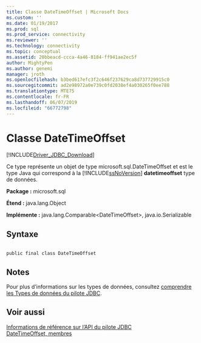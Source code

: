 ```yaml
---
title: Classe DateTimeOffset | Microsoft Docs
ms.custom: ''
ms.date: 01/19/2017
ms.prod: sql
ms.prod_service: connectivity
ms.reviewer: ''
ms.technology: connectivity
ms.topic: conceptual
ms.assetid: 20bbeacd-ccca-4a46-8184-ff941ae2ec5f
author: MightyPen
ms.author: genemi
manager: jroth
ms.openlocfilehash: b3bed617efc3f2c646f237629ca8d737729915c0
ms.sourcegitcommit: ad2e98972a0e739c0fd2038ef4a030265f0ee788
ms.translationtype: MTE75
ms.contentlocale: fr-FR
ms.lasthandoff: 06/07/2019
ms.locfileid: "66772798"
---
```

# <a name="datetimeoffset-class"></a>Classe DateTimeOffset
[!INCLUDE[Driver_JDBC_Download](../../../includes/driver_jdbc_download.md)]

  Ce type représente un objet de type microsoft.sql.DateTimeOffset et est le type Java qui correspond à la [!INCLUDE[ssNoVersion](../../../includes/ssnoversion-md.md)] **datetimeoffset** type de données.  
  
 **Package :** microsoft.sql  
  
 **Étend :** java.lang.Object  
  
 **Implémente :** java.lang.Comparable\<DateTimeOffset>, java.io.Serializable  
  
## <a name="syntax"></a>Syntaxe  
  
```  
  
public final class DateTimeOffset  
```  
  
## <a name="remarks"></a>Notes  
 Pour plus d’informations sur les types de données, consultez [comprendre les Types de données du pilote JDBC](../../../connect/jdbc/understanding-the-jdbc-driver-data-types.md).  
  
## <a name="see-also"></a>Voir aussi  
 [Informations de référence sur l’API du pilote JDBC](../../../connect/jdbc/reference/jdbc-driver-api-reference.md)   
 [DateTimeOffset, membres](../../../connect/jdbc/reference/datetimeoffset-members.md)  
  
  
